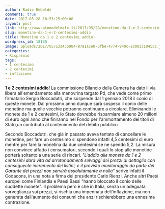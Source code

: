 ```yaml
---
author: Radio Rebelde
comments: true
date: 2017-05-28 18:53:25+00:00
layout: post
link: http://www.atomodelmale.it/2017/05/28/monetine-da-1-e-2-centesimi-addio/
slug: monetine-da-1-e-2-centesimi-addio
title: Monetine da 1 e 2 centesimi addio!
wordpress_id: 18135
image: uploads/2017/05/133435984-87a1a5e0-5fbe-4774-940c-2c003310456c.jpg
categories:
- Risparmio
tags:
- 1 centesimo
- 2 centesimi
- inflazione
---
```


**1 e 2 centesimi addio**! La commissione Bilancio della Camera ha dato il via libera all'emendamento alla manovrina targato Pd, che vede come primo firmatario Sergio Boccadutri, che sospende dal 1 gennaio 2018 il conio di queste monete.
Dal prossimo anno dunque sarà sospeso il conio delle monetine ma quelle vecchie potranno continuare a circolare.
Eliminando le monete da 1 e 2 centesimi, lo Stato dovrebbe risparmiare almeno 20 milioni di euro ogni anno che finiranno nel Fondo per l'ammortamento dei titoli di Stato,un contributo al contenimento del debito pubblico

Secondo Boccadutri, che già in passato aveva tentato di cancellare le monetine, per fare un centesimo si spendono infatti 4,5 centesimi di euro mentre per fare la monetina da due centesimi se ne spendo 5,2.
La misura non convince affatto i consumatori, secondo i quali lo stop alle monetine porterà soltanto a una serie di rincari.
_"L'addio alle monete da 1 e 2 centesimi darà vita ad arrotondamenti selvaggi dei prezzi al dettaglio con conseguente incremento dei listini, e il previsto monitoraggio da parte del Garante dei prezzi non servirà assolutamente a nulla"_ scrive infatti il Codacons, in una nota a firma del presidente Carlo Rienzi.
Anche altri Paesi europei come Finlandia e Paesi Bassi "hanno bloccato il conio delle suddette monete". Il problema però è che in Italia, senza un'adeguata sorveglianza sui prezzi, si rischia una impennata dell'inflazione, ma non generata dall'aumento dei consumi che anzi rischierebbero una ennesima contrazione.
